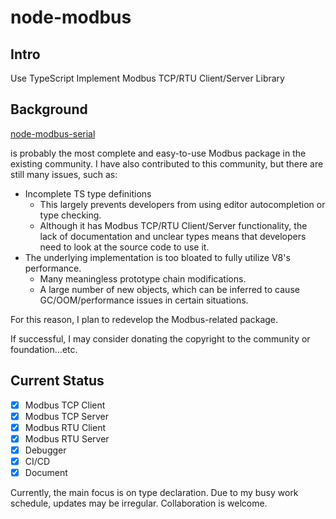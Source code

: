 # node-modbus

## Intro

Use TypeScript Implement Modbus TCP/RTU Client/Server Library

## Background

[node-modbus-serial](https://github.com/yaacov/node-modbus-serial#readme)

is probably the most complete and easy-to-use Modbus package in the existing community. I have also contributed to this community, but there are still many issues, such as:

- Incomplete TS type definitions
  - This largely prevents developers from using editor autocompletion or type checking.
  - Although it has Modbus TCP/RTU Client/Server functionality, the lack of documentation and unclear types means that developers need to look at the source code to use it.
- The underlying implementation is too bloated to fully utilize V8's performance.
  - Many meaningless prototype chain modifications.
  - A large number of new objects, which can be inferred to cause GC/OOM/performance issues in certain situations.

For this reason, I plan to redevelop the Modbus-related package.

If successful, I may consider donating the copyright to the community or foundation...etc.


## Current Status

- [x] Modbus TCP Client
- [x] Modbus TCP Server
- [x] Modbus RTU Client
- [x] Modbus RTU Server
- [x] Debugger
- [x] CI/CD
- [x] Document

Currently, the main focus is on type declaration. Due to my busy work schedule, updates may be irregular. Collaboration is welcome.
